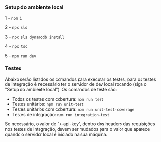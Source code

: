 ### Setup do ambiente local

1 - `npm i`

2 - `npx sls`

3 - `npx sls dynamodb install`

4 - `npx tsc`

5 - `npm run dev`

### Testes

Abaixo serão listados os comandos para executar os testes, para os testes de integração é necessário ter o servidor de dev local rodando (siga o "Setup do ambiente local").
Os comandos de teste são:

-   Todos os testes com cobertura: `npm run test`
-   Testes unitários: `npm run unit-test`
-   Testes unitários com cobertura: `npm run unit-test-coverage`
-   Testes de integração: `npm run integration-test`

Se necessário, o valor de "x-api-key", dentro dos headers das requisições nos testes de integração, devem ser mudados para o valor que aparece quando o servidor local é iniciado na sua máquina.
